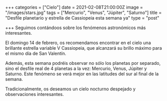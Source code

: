 +++
categories = ["Cielo"]
date = 2021-02-08T21:00:00Z
image = "/images/stars.jpg"
tags = ["Mercurio", "Venus", "Júpiter", "Saturno"]
title = "Desfile planetario y estrella de Cassiopeia esta semana ya"
type = "post"

+++
Seguimos contándoos sobre los fenómenos astronómicos más interesantes.  
  
El domingo 14 de febrero, os recomendamos encontrar en el cielo una brillante estrella variable V Cassiopeia, que alcanzará su brillo máximo para el mismo día de San Valentín.  
  
Además, esta semana podréis observar no sólo los planetas por separado, sino el desfile real de 4 planetas a la vez: Mercurio, Venus, Júpiter y Saturno. Este fenómeno se verá mejor en las latitudes del sur al final de la semana.  
  
Tradicionalmente, os deseamos un cielo nocturno despejado y observaciones interesantes.